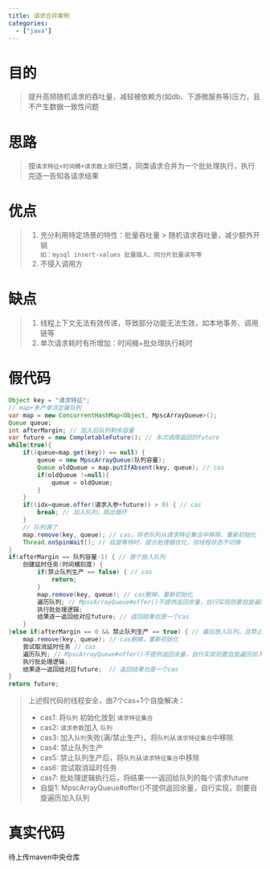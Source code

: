 ```yaml
---
title: 请求合并案例
categories:
  - ["java"]
---
```


# 目的
> 提升高频随机请求的吞吐量，减轻被依赖方(如db、下游微服务等)压力，且不产生数据一致性问题

# 思路
> 按`请求特征+时间桶+请求数上限`归类，同类请求合并为一个批处理执行，执行完逐一告知各请求结果

# 优点
> 1. 充分利用特定场景的特性：批量吞吐量 > 随机请求吞吐量，减少额外开销  
>    `如：mysql insert-values 批量插入、同分片批量读写等`
> 2. 不侵入调用方

# 缺点
> 1. 线程上下文无法有效传递，导致部分功能无法生效，如本地事务、调用链等
> 2. 单次请求耗时有所增加：时间桶+批处理执行耗时

# 假代码
```java
Object key = "请求特征";
// map+多产单消定量队列
var map = new ConcurrentHashMap<Object, MpscArrayQueue>();
Queue queue;
int afterMargin; // 加入后队列剩余容量
var future = new CompletableFuture(); // 本次调用返回的future
while(true){
    if((queue=map.get(key)) == null) {
        queue = new MpscArrayQueue(队列容量);
        Queue oldQueue = map.putIfAbsent(key, queue); // cas
        if(oldQueue !=null){
            queue = oldQueue;
        }
    }
    if((idx=queue.offer(请求入参+future)) > 0) { // cas
        break; // 加入队列，跳出循环
    }
    // 队列满了
    map.remove(key, queue); // cas，将老队列从请求特征集合中移除，重新初始化
    Thread.onSpinWait(); // 自旋等待时，提示处理器优化，但线程状态不切换
}
if(afterMargin == 队列容量-1) { // 首个放入队列
    创建延时任务(时间桶刻度) {
        if(禁止队列生产 == false) { // cas
            return;
        }
        map.remove(key, queue); // cas删掉，重新初始化
        遍历队列; // MpscArrayQueue#offer()不提供返回余量，自行实现则要自旋遍历加入队列的数量
        执行批处理逻辑;
        结果逐一返回给对应future; // 返回结果也是一个cas
    }
}else if(afterMargin == 0 && 禁止队列生产 == true) { // 最后放入队列，且禁止成功(cas)
    map.remove(key, queue); // cas删掉，重新初始化
    尝试取消延时任务 // cas
    遍历队列; // MpscArrayQueue#offer()不提供返回余量，自行实现则要自旋遍历加入队列的数量
    执行批处理逻辑;
    结果逐一返回给对应future;  // 返回结果也是一个cas
}
return future;
```
> 上述假代码的线程安全，由7个cas+1个自旋解决：  
> - cas1: 将`队列` 初始化放到 `请求特征集合`
> - cas2: `请求参数`加入 `队列`
> - cas3: 加入`队列`失败(满/禁止生产)，将`队列`从`请求特征集合`中移除
> - cas4: 禁止队列生产
> - cas5: 禁止队列生产后，将`队列`从`请求特征集合`中移除
> - cas6: 尝试取消延时任务
> - cas7: 批处理逻辑执行后，将结果一一返回给队列的每个请求future
> - 自旋1: MpscArrayQueue#offer()不提供返回余量，自行实现，则要自旋遍历加入队列

# 真实代码
待上传maven中央仓库